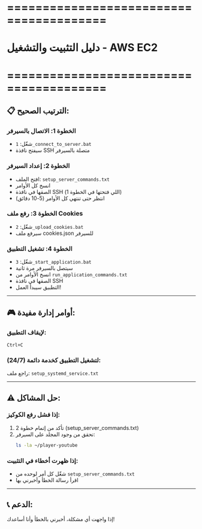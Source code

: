 # ========================================
# دليل التثبيت والتشغيل - AWS EC2
# ========================================

## 📋 الترتيب الصحيح:

### الخطوة 1: الاتصال بالسيرفر
- شغّل: `1_connect_to_server.bat`
- سيفتح نافذة SSH متصلة بالسيرفر

### الخطوة 2: إعداد السيرفر
- افتح الملف: `setup_server_commands.txt`
- انسخ كل الأوامر
- الصقها في نافذة SSH (اللي فتحتها في الخطوة 1)
- انتظر حتى تنتهي كل الأوامر (5-10 دقائق)

### الخطوة 3: رفع ملف Cookies
- شغّل: `2_upload_cookies.bat`
- سيرفع ملف cookies.json للسيرفر

### الخطوة 4: تشغيل التطبيق
- شغّل: `3_start_application.bat`
- سيتصل بالسيرفر مرة ثانية
- انسخ الأوامر من `run_application_commands.txt`
- الصقها في نافذة SSH
- التطبيق سيبدأ العمل!

---

## 🎮 أوامر إدارة مفيدة:

### لإيقاف التطبيق:
```
Ctrl+C
```

### لتشغيل التطبيق كخدمة دائمة (24/7):
راجع ملف: `setup_systemd_service.txt`

---

## ⚠️ حل المشاكل:

### إذا فشل رفع الكوكيز:
1. تأكد من إتمام خطوة 2 (setup_server_commands.txt)
2. تحقق من وجود المجلد على السيرفر:
   ```bash
   ls -la ~/player-youtube
   ```

### إذا ظهرت أخطاء في التثبيت:
- شغّل كل أمر لوحده من `setup_server_commands.txt`
- اقرأ رسالة الخطأ وأخبرني بها

---

## 📞 الدعم:
إذا واجهت أي مشكلة، أخبرني بالخطأ وأنا أساعدك!
